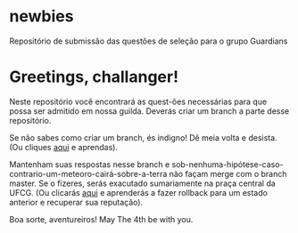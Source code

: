 # newbies
Repositório de submissão das questões de seleção para o grupo Guardians

<h1>Greetings, challanger!</h1>

Neste repositório você encontrará as quest-ões necessárias para que possa ser admitido em nossa guilda. 
Deverás criar um branch a parte desse repositório.

Se não sabes como criar um branch, és indigno! Dê meia volta e desista.
(Ou cliques [aqui](https://git-scm.com/book/pt-br/v1/Ramifica%C3%A7%C3%A3o-Branching-no-Git-O-que-%C3%A9-um-Branch) e aprendas). 

Mantenham suas respostas nesse branch e sob-nenhuma-hipótese-caso-contrario-um-meteoro-cairá-sobre-a-terra não façam merge com o branch master. Se o fizeres, serás exacutado sumariamente na praça central da UFCG.
(Ou clicarás [aqui](https://git-scm.com/blog/2010/03/02/undoing-merges.html) e aprenderás a fazer rollback para um estado anterior e recuperar sua reputação).

Boa sorte, aventureiros!
May The 4th be with you. 
